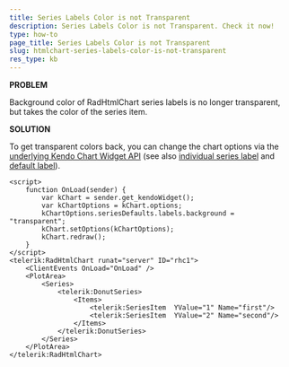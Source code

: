 ```yaml
---
title: Series Labels Color is not Transparent
description: Series Labels Color is not Transparent. Check it now!
type: how-to
page_title: Series Labels Color is not Transparent
slug: htmlchart-series-labels-color-is-not-transparent
res_type: kb
---
```



**PROBLEM**

Background color of RadHtmlChart series labels is no longer transparent, but takes the color of the series item.

**SOLUTION**

To get transparent colors back, you can change the chart options via the [underlying Kendo Chart Widget API](http://docs.telerik.com/kendo-ui/api/javascript/dataviz/ui/chart) (see also [individual series label](http://docs.telerik.com/kendo-ui/api/javascript/dataviz/ui/chart#configuration-series.labels.background) and [default label](http://docs.telerik.com/kendo-ui/api/javascript/dataviz/ui/chart#configuration-seriesDefaults.labels.background)). 

```ASP.NET
<script>
    function OnLoad(sender) {
        var kChart = sender.get_kendoWidget();
        var kChartOptions = kChart.options;
        kChartOptions.seriesDefaults.labels.background = "transparent";
        kChart.setOptions(kChartOptions);
        kChart.redraw();
    }
</script>
<telerik:RadHtmlChart runat="server" ID="rhc1">
    <ClientEvents OnLoad="OnLoad" />
    <PlotArea>
        <Series>
            <telerik:DonutSeries>
                <Items>
                    <telerik:SeriesItem  YValue="1" Name="first"/>
                    <telerik:SeriesItem  YValue="2" Name="second"/>
                </Items>
            </telerik:DonutSeries>
        </Series>
    </PlotArea>
</telerik:RadHtmlChart>
```








